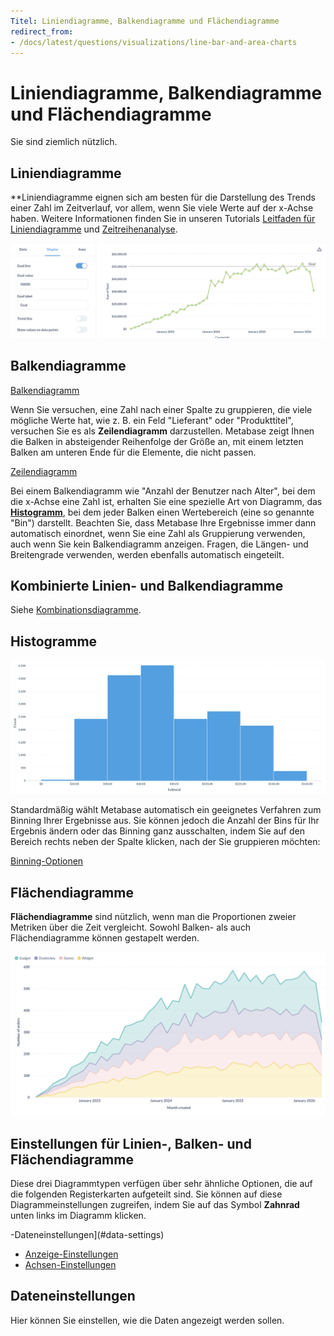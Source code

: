 ```yaml
---
Titel: Liniendiagramme, Balkendiagramme und Flächendiagramme
redirect_from:
- /docs/latest/questions/visualizations/line-bar-and-area-charts
---
```



# Liniendiagramme, Balkendiagramme und Flächendiagramme


Sie sind ziemlich nützlich.


## Liniendiagramme


**Liniendiagramme eignen sich am besten für die Darstellung des Trends einer Zahl im Zeitverlauf, vor allem, wenn Sie viele Werte auf der x-Achse haben. Weitere Informationen finden Sie in unseren Tutorials [Leitfaden für Liniendiagramme](https://www.metabase.com/learn/metabase-basics/querying-and-dashboards/visualization/line-charts) und [Zeitreihenanalyse](https://www.metabase.com/learn/metabase-basics/querying-and-dashboards/time-series).


![Trendlinien](../images/goal-line.png)


## Balkendiagramme


[Balkendiagramm](../images/bar.png)


Wenn Sie versuchen, eine Zahl nach einer Spalte zu gruppieren, die viele mögliche Werte hat, wie z. B. ein Feld "Lieferant" oder "Produkttitel", versuchen Sie es als **Zeilendiagramm** darzustellen. Metabase zeigt Ihnen die Balken in absteigender Reihenfolge der Größe an, mit einem letzten Balken am unteren Ende für die Elemente, die nicht passen.


[Zeilendiagramm](../images/row.png)


Bei einem Balkendiagramm wie "Anzahl der Benutzer nach Alter", bei dem die x-Achse eine Zahl ist, erhalten Sie eine spezielle Art von Diagramm, das **[Histogramm](https://www.metabase.com/learn/metabase-basics/querying-and-dashboards/visualization/histograms)**, bei dem jeder Balken einen Wertebereich (eine so genannte "Bin") darstellt. Beachten Sie, dass Metabase Ihre Ergebnisse immer dann automatisch einordnet, wenn Sie eine Zahl als Gruppierung verwenden, auch wenn Sie kein Balkendiagramm anzeigen. Fragen, die Längen- und Breitengrade verwenden, werden ebenfalls automatisch eingeteilt.


## Kombinierte Linien- und Balkendiagramme


Siehe [Kombinationsdiagramme](./combo-chart.md).


## Histogramme


![Histogramm](../images/histogram.png)


Standardmäßig wählt Metabase automatisch ein geeignetes Verfahren zum Binning Ihrer Ergebnisse aus. Sie können jedoch die Anzahl der Bins für Ihr Ergebnis ändern oder das Binning ganz ausschalten, indem Sie auf den Bereich rechts neben der Spalte klicken, nach der Sie gruppieren möchten:


[Binning-Optionen](../images/histogram-bins.png)


## Flächendiagramme


**Flächendiagramme** sind nützlich, wenn man die Proportionen zweier Metriken über die Zeit vergleicht. Sowohl Balken- als auch Flächendiagramme können gestapelt werden.


![Gestapeltes Flächendiagramm](../images/area.png)


## Einstellungen für Linien-, Balken- und Flächendiagramme


Diese drei Diagrammtypen verfügen über sehr ähnliche Optionen, die auf die folgenden Registerkarten aufgeteilt sind. Sie können auf diese Diagrammeinstellungen zugreifen, indem Sie auf das Symbol **Zahnrad** unten links im Diagramm klicken.


-Dateneinstellungen](#data-settings)
- [Anzeige-Einstellungen](#display-settings)
- [Achsen-Einstellungen](#axes-settings)


## Dateneinstellungen


Hier können Sie einstellen, wie die Daten angezeigt werden sollen.
